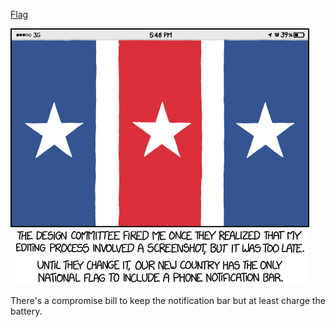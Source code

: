 [Flag](https://xkcd.com/1815)

![Flag](./random_comic.png)

There's a compromise bill to keep the notification bar but at least charge the battery.

